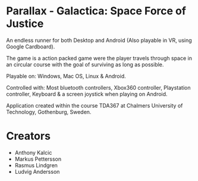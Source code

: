 # Parallax - Galactica: Space Force of Justice

An endless runner for both Desktop and Android (Also playable in VR, using Google Cardboard).

The game is a action packed game were the player travels through space in an circular course with the goal of surviving as long as possible.  

Playable on: Windows, Mac OS, Linux & Android.

Controlled with: Most bluetooth controllers, Xbox360 controller, Playstation controller, Keyboard & a screen joystick when playing on Android. 

Application created within the course TDA367 at Chalmers University of Technology, Gothenburg, Sweden.

# Creators

* Anthony Kalcic
* Markus Pettersson
* Rasmus Lindgren
* Ludvig Andersson
